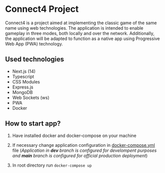 # Connect4 Project

Connect4 is a project aimed at implementing the classic game of the same name using web technologies. The application is intended to enable gameplay in three modes, both locally and over the network. Additionally, the application will be adapted to function as a native app using Progressive Web App (PWA) technology.

## Used technologies

-   Next.js (14)
-   Typescript
-   CSS Modules
-   Express.js
-   MongoDB
-   Web Sockets (ws)
-   PWA
-   Docker

## How to start app?

1. Have installed docker and docker-compose on your machine

1. If necessary change application configuration in [docker-compose.yml](/docker-compose.yml) file (*Application in **dev** branch is configured for develompent purposes and **main** branch is configured for official production deployment*)

1. In root directory run `docker-compose up` 
